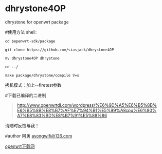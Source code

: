 # dhrystone4OP
dhrystone  for openwrt package 

#使用方法
shell:

    cd $openwrt-sdk/package

    git clone https://github.com/siasjack/dhrystone4OP
	
	mv dhrystone4OP dhrystone
	
	cd ../
	
	make package/dhrystone/compile V=s
	
拷机模式：加上--firetest参数

#下载已编译的二进制
>http://www.openwrtdl.com/wordpress/%E6%9D%A5%E6%B5%8B%E6%B5%8B%E8%B7%AF%E7%94%B1%E5%99%A8cpu%E6%80%A7%E8%83%BD%E8%B7%91%E5%88%86

请随时反馈与我！

#author
阿勇 ayongwifi@126.com

[openwrt下载网](http://www.openwrtdl.com)
